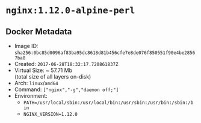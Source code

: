 # `nginx:1.12.0-alpine-perl`

## Docker Metadata

- Image ID: `sha256:0bc85d0096af83ba95dc8618d81b456cfe7e8de076f850551f90e4be28567ba8`
- Created: `2017-06-28T18:32:17.720861837Z`
- Virtual Size: ~ 57.71 Mb  
  (total size of all layers on-disk)
- Arch: `linux`/`amd64`
- Command: `["nginx","-g","daemon off;"]`
- Environment:
  - `PATH=/usr/local/sbin:/usr/local/bin:/usr/sbin:/usr/bin:/sbin:/bin`
  - `NGINX_VERSION=1.12.0`

